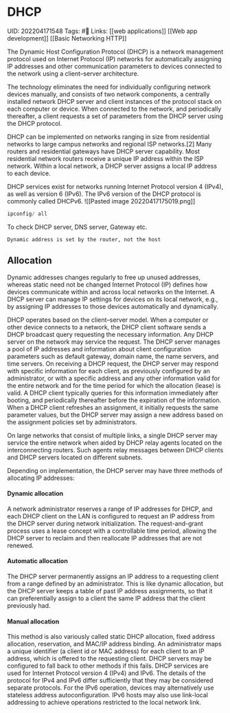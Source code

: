 # DHCP
UID: 202204171548
Tags: #🌱 
Links: [[web applications]] [[Web app development]] [[Basic Networking HTTP]]

The Dynamic Host Configuration Protocol (DHCP) is a network management protocol used on Internet Protocol (IP) networks for automatically assigning IP addresses and other communication parameters to devices connected to the network using a client–server architecture.

The technology eliminates the need for individually configuring network devices manually, and consists of two network components, a centrally installed network DHCP server and client instances of the protocol stack on each computer or device. When connected to the network, and periodically thereafter, a client requests a set of parameters from the DHCP server using the DHCP protocol.

DHCP can be implemented on networks ranging in size from residential networks to large campus networks and regional ISP networks.[2] Many routers and residential gateways have DHCP server capability. Most residential network routers receive a unique IP address within the ISP network. Within a local network, a DHCP server assigns a local IP address to each device.

DHCP services exist for networks running Internet Protocol version 4 (IPv4), as well as version 6 (IPv6). The IPv6 version of the DHCP protocol is commonly called DHCPv6.
![[Pasted image 20220417175019.png]]
```jsx
ipconfig/ all
```

To check DHCP server, DNS server, Gateway etc.

```ad-warning
Dynamic address is set by the router, not the host 
```

## Allocation
Dynamic addresses changes regularly to free up unused addresses, whereas static need not be changed
 Internet Protocol (IP) defines how devices communicate within and across local networks on the Internet. A DHCP server can manage IP settings for devices on its local network, e.g., by assigning IP addresses to those devices automatically and dynamically.

DHCP operates based on the client–server model. When a computer or other device connects to a network, the DHCP client software sends a DHCP broadcast query requesting the necessary information. Any DHCP server on the network may service the request. The DHCP server manages a pool of IP addresses and information about client configuration parameters such as default gateway, domain name, the name servers, and time servers. On receiving a DHCP request, the DHCP server may respond with specific information for each client, as previously configured by an administrator, or with a specific address and any other information valid for the entire network and for the time period for which the allocation (lease) is valid. A DHCP client typically queries for this information immediately after booting, and periodically thereafter before the expiration of the information. When a DHCP client refreshes an assignment, it initially requests the same parameter values, but the DHCP server may assign a new address based on the assignment policies set by administrators.

On large networks that consist of multiple links, a single DHCP server may service the entire network when aided by DHCP relay agents located on the interconnecting routers. Such agents relay messages between DHCP clients and DHCP servers located on different subnets.

Depending on implementation, the DHCP server may have three methods of allocating IP addresses:

#### Dynamic allocation
A network administrator reserves a range of IP addresses for DHCP, and each DHCP client on the LAN is configured to request an IP address from the DHCP server during network initialization. The request-and-grant process uses a lease concept with a controllable time period, allowing the DHCP server to reclaim and then reallocate IP addresses that are not renewed.

#### Automatic allocation
The DHCP server permanently assigns an IP address to a requesting client from a range defined by an administrator. This is like dynamic allocation, but the DHCP server keeps a table of past IP address assignments, so that it can preferentially assign to a client the same IP address that the client previously had.

#### Manual allocation

This method is also variously called static DHCP allocation, fixed address allocation, reservation, and MAC/IP address binding. An administrator maps a unique identifier (a client id or MAC address) for each client to an IP address, which is offered to the requesting client. DHCP servers may be configured to fall back to other methods if this fails.
DHCP services are used for Internet Protocol version 4 (IPv4) and IPv6. The details of the protocol for IPv4 and IPv6 differ sufficiently that they may be considered separate protocols. For the IPv6 operation, devices may alternatively use stateless address autoconfiguration. IPv6 hosts may also use link-local addressing to achieve operations restricted to the local network link.